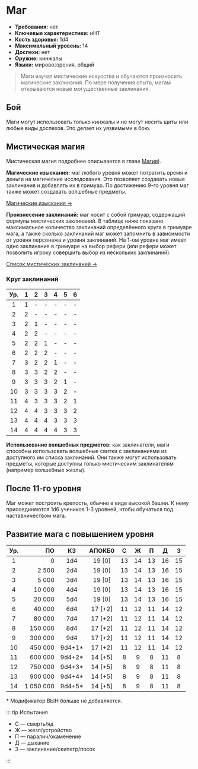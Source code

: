 # Маг

-   **Требования:** нет
-   **Ключевые характеристики:** иНТ
-   **Кость здоровья:** 1d4
-   **Максимальный уровень:** 14
-   **Доспехи:** нет
-   **Оружие:** кинжалы
-   **Языки:** мировоззрения, общий

> Маги изучат мистические искусства и обучаются произносить магические заклинания. По мере получения опыта, магам открываются новые могущественные заклинания.

## Бой

Маги могут использовать только кинжалы и не могут носить щиты или любые виды доспехов. Это делает их уязвимыми в бою.

## Мистическая магия

Мистическая магия подробнее описывается в главе [Магия](../../magic/magic/spells#мистическая-магия)).

**Магические изыскания:** маг любого уровня может потратить время и деньги на магические исследования. Это позволяет создавать новые заклинания и добавлять их в гримуар. По достижению 9-го уровня маг также может создавать волшебные предметы.

[Магические изыскания ->](../../magic/magic/magical-research)

**Произнесение заклинаний:** маг носит с собой гримуар, содержащий формулы мистических заклинаний. В таблице ниже показано максимальное количество заклинаний определённого круга в гримуаре мага, а также сколько заклинаний маг может запомнить в зависимости от уровня персонажа и уровня заклинаний. На 1-ом уровне маг имеет одно заклинание в гримуаре на выбор рефери (или рефери может позволить игроку совершить выбор из нескольких заклинаний).

[Список мистических заклинаний ->](../../magic/arcane/arcane-spells)

### Круг заклинаний

| Ур. |  1  |  2  |  3  |  4  |  5  |  6  |
| :-: | :-: | :-: | :-: | :-: | :-: | :-: |
|  1  |  1  |  -  |  -  |  -  |  -  |  -  |
|  2  |  2  |  -  |  -  |  -  |  -  |  -  |
|  3  |  2  |  1  |  -  |  -  |  -  |  -  |
|  4  |  2  |  2  |  -  |  -  |  -  |  -  |
|  5  |  2  |  2  |  1  |  -  |  -  |  -  |
|  6  |  2  |  2  |  2  |  -  |  -  |  -  |
|  7  |  3  |  2  |  2  |  1  |  -  |  -  |
|  8  |  3  |  3  |  2  |  2  |  -  |  -  |
|  9  |  3  |  3  |  3  |  2  |  1  |  -  |
| 10  |  3  |  3  |  3  |  3  |  2  |  -  |
| 11  |  4  |  3  |  3  |  3  |  2  |  1  |
| 12  |  4  |  4  |  3  |  3  |  3  |  2  |
| 13  |  4  |  4  |  4  |  3  |  3  |  3  |
| 14  |  4  |  4  |  4  |  4  |  3  |  3  |

**Использование волшебных предметов:** как заклинатели, маги способны использовать волшебные свитки с заклинаниями из доступного им списка заклинаний. Они также могут использовать предметы, которые доступны только мистическим заклинателям (например волшебные жезлы).

## После 11-го уровня

Маг может построить крепость, обычно в виде высокой башни. К нему присоединяются 1d6 учеников 1-3 уровней, чтобы обучаться под наставничеством мага.

## Развитие мага с повышением уровня

| Ур. |        ПО |   КЗ    | АПОКБ0  |  C  |  Ж  |  П  |  Д  |  З  |
| :-: | --------: | :-----: | :-----: | :-: | :-: | :-: | :-: | :-: |
|  1  |         0 |   1d4   | 19 [0]  | 13  | 14  | 13  | 16  | 15  |
|  2  |     2 500 |   2d4   | 19 [0]  | 13  | 14  | 13  | 16  | 15  |
|  3  |     5 000 |   3d4   | 19 [0]  | 13  | 14  | 13  | 16  | 15  |
|  4  |    10 000 |   4d4   | 19 [0]  | 13  | 14  | 13  | 16  | 15  |
|  5  |    20 000 |   5d4   | 19 [0]  | 13  | 14  | 13  | 16  | 15  |
|  6  |    40 000 |   6d4   | 17 [+2] | 11  | 12  | 11  | 14  | 12  |
|  7  |    80 000 |   7d4   | 17 [+2] | 11  | 12  | 11  | 14  | 12  |
|  8  |   150 000 |   8d4   | 17 [+2] | 11  | 12  | 11  | 14  | 12  |
|  9  |   300 000 |   9d4   | 17 [+2] | 11  | 12  | 11  | 14  | 12  |
| 10  |   450 000 | 9d4+1\* | 17 [+2] | 11  | 12  | 11  | 14  | 12  |
| 11  |   600 000 | 9d4+2\* | 14 [+5] |  8  |  9  |  8  | 11  |  8  |
| 12  |   750 000 | 9d4+3\* | 14 [+5] |  8  |  9  |  8  | 11  |  8  |
| 13  |   900 000 | 9d4+4\* | 14 [+5] |  8  |  9  |  8  | 11  |  8  |
| 14  | 1 050 000 | 9d4+5\* | 14 [+5] |  8  |  9  |  8  | 11  |  8  |

\* Модификатор ВЫН больше не добавляется.

::: tip Испытания

-   С — смерть/яд
-   Ж — жезл/устройство
-   П — паралич/окаменение
-   Д — дыхание
-   З — заклинание/скипетр/посох

:::
